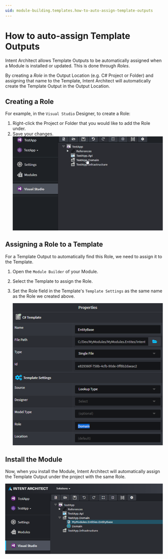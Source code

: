 ```yaml
---
uid: module-building.templates.how-to-auto-assign-template-outputs
---
```

# How to auto-assign Template Outputs

Intent Architect allows Template Outputs to be automatically assigned when a Module is installed or updated. This is done through _Roles_.

By creating a _Role_ in the Output Location (e.g. C# Project or Folder) and assigning that name to the Template, Intent Architect will automatically create the Template Output in the Output Location.

## Creating a Role

For example, in the `Visual Studio` Designer, to create a Role:

1. Right-click the Project or Folder that you would like to add the Role under.
2. Save your changes.
    ![Create a Role](images/visual-studio-creating-a-role.gif)

## Assigning a Role to a Template

For a Template Output to automatically find this Role, we need to assign it to the Template.

1. Open the `Module Builder` of your Module.
2. Select the Template to assign the Role.
3. Set the Role field in the Template's `Template Settings` as the same name as the Role we created above.

    ![Template Settings set Role](images/template-settings-set-role.png)

## Install the Module

Now, when you install the Module, Intent Architect will automatically assign the Template Output under the project with the same Role.

![Template Output Assigned](images/visual-studio-template-output-assigned.png)
